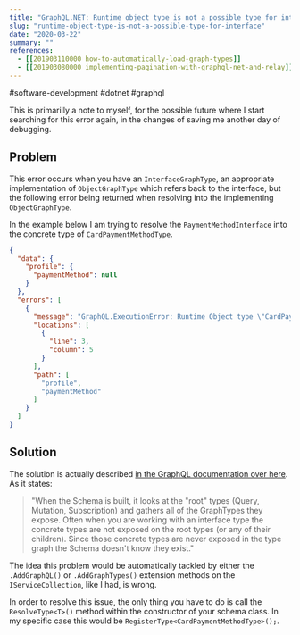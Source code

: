 ```yaml
---
title: "GraphQL.NET: Runtime object type is not a possible type for interface"
slug: "runtime-object-type-is-not-a-possible-type-for-interface"
date: "2020-03-22"
summary: ""
references: 
  - [[201903110000 how-to-automatically-load-graph-types]]
  - [[201903080000 implementing-pagination-with-graphql-net-and-relay]]
---
```


#software-development #dotnet #graphql

This is primarilly a note to myself, for the possible future where I start searching for this error again, in the changes of saving me another day of debugging.

## Problem

This error occurs when you have an `InterfaceGraphType`, an appropriate implementation of `ObjectGraphType` which refers back to the interface, but the following error being returned when resolving into the implementing `ObjectGraphType`.


In the example below I am trying to resolve the `PaymentMethodInterface` into the concrete type of `CardPaymentMethodType`.

```json
{
  "data": {
    "profile": {
      "paymentMethod": null
    }
  },
  "errors": [
    {
      "message": "GraphQL.ExecutionError: Runtime Object type \"CardPaymentMethodType\" is not a possible type for \"PaymentMethodInterface\".\r\n   at GraphQL.Execution.ExecutionStrategy.ValidateNodeResult(ExecutionContext context, ExecutionNode node)\r\n   at GraphQL.Execution.ExecutionStrategy.ExecuteNodeAsync(ExecutionContext context, ExecutionNode node)",
      "locations": [
        {
          "line": 3,
          "column": 5
        }
      ],
      "path": [
        "profile",
        "paymentMethod"
      ]
    }
  ]
}
```

## Solution

The solution is actually described [in the GraphQL documentation over here](https://graphql-dotnet.github.io/docs/getting-started/interfaces#registertype). As it states:

> "When the Schema is built, it looks at the "root" types (Query, Mutation, Subscription) and gathers all of the GraphTypes they expose. Often when you are working with an interface type the concrete types are not exposed on the root types (or any of their children). Since those concrete types are never exposed in the type graph the Schema doesn't know they exist."

The idea this problem would be automatically tackled by either the `.AddGraphQL()` or `.AddGraphTypes()` extension methods on the `IServiceCollection`, like I had, is wrong.

In order to resolve this issue, the only thing you have to do is call the `ResolveType<T>()` method within the constructor of your schema class. In my specific case this would be `RegisterType<CardPaymentMethodType>();`.
